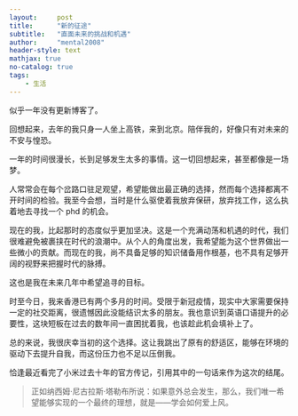 ```yaml
---
layout:     post
title:      "新的征途"
subtitle:   "直面未来的挑战和机遇"
author:     "mental2008"
header-style: text
mathjax: true
no-catalog: true
tags:
    - 生活
---
```


似乎一年没有更新博客了。

回想起来，去年的我只身一人坐上高铁，来到北京。陪伴我的，好像只有对未来的不安与惶恐。

一年的时间很漫长，长到足够发生太多的事情。这一切回想起来，甚至都像是一场梦。

人常常会在每个岔路口驻足观望，希望能做出最正确的选择，然而每个选择都离不开时间的检验。我至今会想，当时是什么驱使着我放弃保研，放弃找工作，这么执着地去寻找一个 phd 的机会。

现在的我，比起那时的态度似乎更加坚决。这是一个充满动荡和机遇的时代，我们很难避免被裹挟在时代的浪潮中。从个人的角度出发，我希望能为这个世界做出一些微小的贡献。而现在的我，尚不具备足够的知识储备用作根基，也不具有足够开阔的视野来把握时代的脉搏。

这也是我在未来几年中希望追寻的目标。

时至今日，我来香港已有两个多月的时间。受限于新冠疫情，现实中大家需要保持一定的社交距离，很遗憾因此没能结识太多的朋友。我也意识到英语口语提升的必要性，这块短板在过去的数年间一直困扰着我，也该趁此机会填补上了。

总的来说，我很庆幸当初的这个选择。这让我跳出了原有的舒适区，能够在环境的驱动下去提升自我，而这份压力也不足以压倒我。

恰逢最近看完了小米过去十年的官方传记，引用其中的一句话来作为这次的结尾。

> 正如纳西姆·尼古拉斯·塔勒布所说：如果意外总会发生，那么，我们唯一希望能够实现的一个最终的理想，就是——学会如何爱上风。
